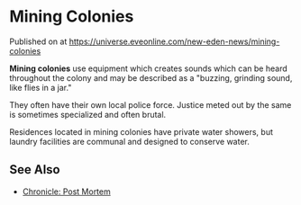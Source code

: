 # Mining Colonies
Published on  at https://universe.eveonline.com/new-eden-news/mining-colonies

**Mining colonies** use equipment which creates sounds which can be
heard throughout the colony and may be described as a "buzzing, grinding
sound, like flies in a jar."

They often have their own local police force. Justice meted out by the
same is sometimes specialized and often brutal.

Residences located in mining colonies have private water showers, but
laundry facilities are communal and designed to conserve water.

See Also
--------
-   [Chronicle: Post Mortem](4iBaAWiG3D30XcZDt9OLU5)

